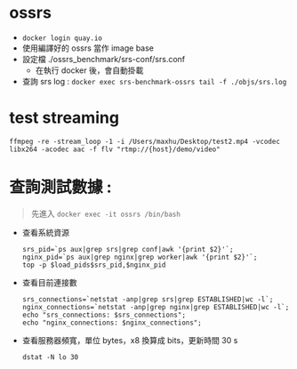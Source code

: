 # ossrs

- `docker login quay.io`
- 使用編譯好的 ossrs 當作 image base
- 設定檔 ./ossrs_benchmark/srs-conf/srs.conf
	- 在執行 docker 後，會自動掛載
- 查詢 srs log : `docker exec srs-benchmark-ossrs tail -f ./objs/srs.log`

# test streaming

```
ffmpeg -re -stream_loop -1 -i /Users/maxhu/Desktop/test2.mp4 -vcodec libx264 -acodec aac -f flv "rtmp://{host}/demo/video"
```

# 查詢測試數據 : 
> 先進入 `docker exec -it ossrs /bin/bash`

- 查看系統資源
	```
	srs_pid=`ps aux|grep srs|grep conf|awk '{print $2}'`; 
	nginx_pid=`ps aux|grep nginx|grep worker|awk '{print $2}'`;
	top -p $load_pids$srs_pid,$nginx_pid 
	```
- 查看目前連接數
	```
	srs_connections=`netstat -anp|grep srs|grep ESTABLISHED|wc -l`;
	nginx_connections=`netstat -anp|grep nginx|grep ESTABLISHED|wc -l`;
	echo "srs_connections: $srs_connections";
	echo "nginx_connections: $nginx_connections"; 
	```
- 查看服務器頻寬，單位 bytes，x8 換算成 bits，更新時間 30 s
	```
	dstat -N lo 30
	```

